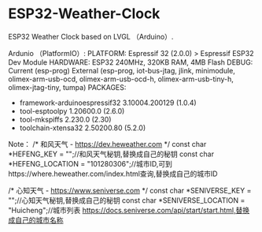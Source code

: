 # ESP32-Weather-Clock
ESP32 Weather Clock based on LVGL （Arduino）.


Ardunio （PlatformIO）:
PLATFORM: Espressif 32 (2.0.0) > Espressif ESP32 Dev Module
HARDWARE: ESP32 240MHz, 320KB RAM, 4MB Flash
DEBUG: Current (esp-prog) External (esp-prog, iot-bus-jtag, jlink, minimodule, olimex-arm-usb-ocd, olimex-arm-usb-ocd-h, olimex-arm-usb-tiny-h, olimex-jtag-tiny, tumpa)
PACKAGES:
 - framework-arduinoespressif32 3.10004.200129 (1.0.4)
 - tool-esptoolpy 1.20600.0 (2.6.0)
 - tool-mkspiffs 2.230.0 (2.30)
 - toolchain-xtensa32 2.50200.80 (5.2.0)
  
 
 Note：
 /* 和风天气 - https://dev.heweather.com */
const char *HEFENG_KEY = "";//和风天气秘钥,替换成自己的秘钥
const char *HEFENG_LOCATION = "101280306";//城市ID,可到https://where.heweather.com/index.html查询,替换成自己的城市ID

/* 心知天气 - https://www.seniverse.com */
const char *SENIVERSE_KEY = "";//心知天气秘钥,替换成自己的秘钥
const char *SENIVERSE_LOCATION = "Huicheng";//城市列表 https://docs.seniverse.com/api/start/start.html,替换成自己的城市名称


